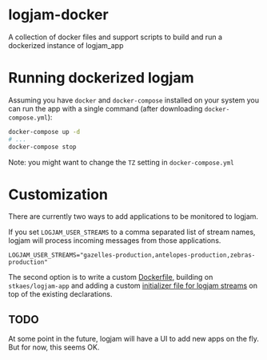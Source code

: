 # logjam-docker

A collection of docker files and support scripts to build and run a
dockerized instance of logjam_app

# Running dockerized logjam

Assuming you have `docker` and `docker-compose` installed on your
system you can run the app with a single command (after downloading
`docker-compose.yml`):

````bash
docker-compose up -d
# ...
docker-compose stop
````

Note: you might want to change the `TZ` setting in `docker-compose.yml`


# Customization

There are currently two ways to add applications to be monitored to logjam.

If you set `LOGJAM_USER_STREAMS` to a comma separated list of stream
names, logjam will process incoming messages from those applications.

````
LOGJAM_USER_STREAMS="gazelles-production,antelopes-production,zebras-production"
````

The second option is to write a custom
[Dockerfile](example/Dockerfile), building on `stkaes/logjam-app` and
adding a custom
[initializer file for logjam streams](example/user_streams.rb) on top
of the existing declarations.

## TODO

At some point in the future, logjam will have a UI to add new apps on
the fly. But for now, this seems OK.
